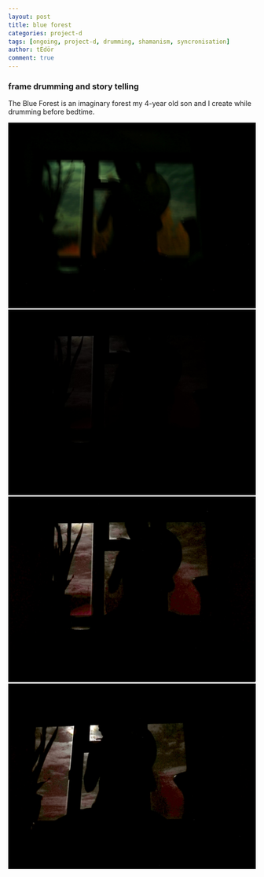 ```yaml
---
layout: post
title: blue forest
categories: project-d
tags: [ongoing, project-d, drumming, shamanism, syncronisation]
author: tEdör
comment: true
---
```

<!--
TODO: add forest drawing;
TODO: add better drum in window picture;
-->

### frame drumming and story telling

The Blue Forest is an imaginary forest my 4-year old son and I create while drumming before bedtime.

![](../assets/img/2019-03-13-blue-forest-_20191113_202518.jpg)
![](../assets/img/2019-03-13-blue-forest-_20191113_202537.jpg)
![](../assets/img/2019-03-13-blue-forest-_20191113_202619.jpg)
![](../assets/img/2019-03-13-blue-forest-_20191113_202727.jpg)
